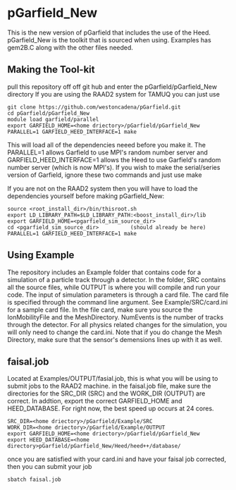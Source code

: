 # pGarfield_New
This is the new version of pGarfield that includes the use of the Heed. pGarfield_New is the toolkit that is sourced when using. Examples has gem2B.C along with the other files needed.

## Making the Tool-kit
pull this repository off off git hub and enter the pGarfield/pGarfield_New directory
If you are using the RAAD2 system for TAMUQ you can just use 
```
git clone https://github.com/westoncadena/pGarfield.git
cd pGarfield/pGarfield_New
module load garfield/parallel
export GARFIELD_HOME=<home driectory>/pGarfield/pGarfield_New
PARALLEL=1 GARFIELD_HEED_INTERFACE=1 make
```
This will load all of the dependencies neeed before you make it. The PARALLEL=1 allows Garfield to use MPI's random number server and GARFIELD_HEED_INTERFACE=1 allows the Heed to use Garfield's random number server (which is now MPI's). If you wish to make the serial/series version of Garfield, ignore these two commands and just use make 

If you are not on the RAAD2 system then you will have to load the dependencies yourself before making pGarfield_New: 
```
source <root_install_dir>/bin/thisroot.sh
export LD_LIBRARY_PATH=$LD_LIBRARY_PATH:<boost_install_dir>/lib
export GARFIELD_HOME=<pgarfield_sim_source_dir>
cd <pgarfield_sim_source_dir>          (should already be here)
PARALLEL=1 GARFIELD_HEED_INTERFACE=1 make
```

## Using Example
The repository includes an Example folder that contains code for a simulation of a particle track through a detector. In the folder, SRC contains all the source files, while OUTPUT is where you will compile and run your code. The input of simulation parameters is through a card file. The card file is specified through the command line argument. See Example/SRC/card.ini for a sample card file. In the file card, make sure you source the IonMobilityFile and the MeshDirectory. NumEvents is the number of tracks through the detector. For all physics related changes for the simulation, you will only need to change the card.ini. Note that if you do change the Mesh Directory, make sure that the sensor's demensions lines up with it as well.

## faisal.job
Located at Examples/OUTPUT/fasial.job, this is what you will be using to submit jobs to the RAAD2 machine. in the faisal.job file, make sure the directories for the SRC_DIR (SRC) and the WORK_DIR (OUTPUT) are correct. In addtion, export the correct GARFIELD_HOME and HEED_DATABASE. For right now, the best speed up occurs at 24 cores.
```
SRC_DIR=<home driectory>/pGarfield/Example/SRC
WORK_DIR=<home driectory>/pGarfield/Example/OUTPUT
export GARFIELD_HOME=<home driectory>/pGarfield/pGarfield_New
export HEED_DATABASE=<home directory>pGarfield/pGarfield_New/Heed/heed++/database/
```
once you are satisfied with your card.ini and have your faisal job corrected, then you can submit your job
```
sbatch faisal.job
```
